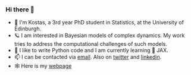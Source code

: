 ### Hi there 👋

- 🧔 I'm Kostas, a 3rd year PhD student in Statistics, at the University of Edinburgh.
- 🪐 I am interested in Bayesian models of complex dynamics. My work tries to address the computational challenges of such models.
- 🐍 I like to write Python code and I am currently learning 🔪 JAX.
- 📫 I can be contacted via [email](mailto:kostas.tsampourakis@gmail.com). Also on [twitter](https://twitter.com/KTsampourakis) and [linkedin](https://www.linkedin.com/in/kostas-tsampourakis/). 
- 🕸️ Here is my [webpage](https://kostastsa.github.io)


